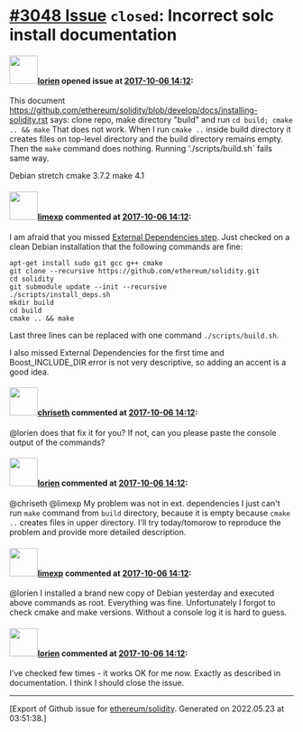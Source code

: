 # [\#3048 Issue](https://github.com/ethereum/solidity/issues/3048) `closed`: Incorrect solc install documentation

#### <img src="https://avatars.githubusercontent.com/u/35171?u=262ae55b2973e2f92e052d6df360f90667107e4c&v=4" width="50">[lorien](https://github.com/lorien) opened issue at [2017-10-06 14:12](https://github.com/ethereum/solidity/issues/3048):

This document https://github.com/ethereum/solidity/blob/develop/docs/installing-solidity.rst says: clone repo, make directory "build" and run `cd build; cmake .. && make`
That does not work. When I run `cmake ..` inside build directory it creates files on top-level directory and the build directory remains empty. Then the `make` command does nothing.
Running './scripts/build.sh` fails same way.

Debian stretch
cmake 3.7.2
make 4.1

#### <img src="https://avatars.githubusercontent.com/u/19608867?v=4" width="50">[limexp](https://github.com/limexp) commented at [2017-10-06 14:12](https://github.com/ethereum/solidity/issues/3048#issuecomment-337730408):

I am afraid that you missed [External Dependencies step](https://github.com/ethereum/solidity/blob/develop/docs/installing-solidity.rst#external-dependencies).
Just checked on a clean Debian installation that the following commands are fine:
```
apt-get install sudo git gcc g++ cmake
git clone --recursive https://github.com/ethereum/solidity.git
cd solidity
git submodule update --init --recursive
./scripts/install_deps.sh
mkdir build
cd build
cmake .. && make
```

Last three lines can be replaced with one command ```./scripts/build.sh```.

I also missed External Dependencies for the first time and Boost_INCLUDE_DIR error is not very descriptive, so adding an accent is a good idea.

#### <img src="https://avatars.githubusercontent.com/u/9073706?v=4" width="50">[chriseth](https://github.com/chriseth) commented at [2017-10-06 14:12](https://github.com/ethereum/solidity/issues/3048#issuecomment-337848300):

@lorien does that fix it for you? If not, can you please paste the console output of the commands?

#### <img src="https://avatars.githubusercontent.com/u/35171?u=262ae55b2973e2f92e052d6df360f90667107e4c&v=4" width="50">[lorien](https://github.com/lorien) commented at [2017-10-06 14:12](https://github.com/ethereum/solidity/issues/3048#issuecomment-337856356):

@chriseth @limexp My problem was not in ext. dependencies
I just can't run `make` command from `build` directory, because it is empty because `cmake ..` creates files in upper directory. I'll try today/tomorow to reproduce the problem and provide more detailed description.

#### <img src="https://avatars.githubusercontent.com/u/19608867?v=4" width="50">[limexp](https://github.com/limexp) commented at [2017-10-06 14:12](https://github.com/ethereum/solidity/issues/3048#issuecomment-337909808):

@lorien 
I installed a brand new copy of Debian yesterday and executed above commands as root. Everything was fine. Unfortunately I forgot to check cmake and make versions.
Without a console log it is hard to guess.

#### <img src="https://avatars.githubusercontent.com/u/35171?u=262ae55b2973e2f92e052d6df360f90667107e4c&v=4" width="50">[lorien](https://github.com/lorien) commented at [2017-10-06 14:12](https://github.com/ethereum/solidity/issues/3048#issuecomment-343153042):

I've checked few times - it works OK for me now. Exactly as described in documentation. I think I should close the issue.


-------------------------------------------------------------------------------



[Export of Github issue for [ethereum/solidity](https://github.com/ethereum/solidity). Generated on 2022.05.23 at 03:51:38.]
